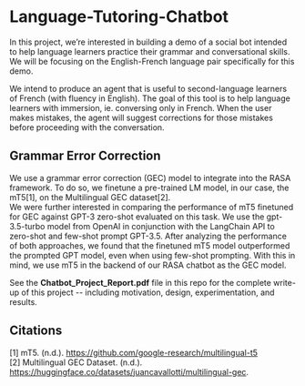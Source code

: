 # Language-Tutoring-Chatbot
In this project, we’re interested in building a demo of a social bot intended to help language learners practice their grammar and conversational skills. We will be focusing on the English-French language pair specifically for this demo.

We intend to produce an agent that is useful to second-language learners of French (with fluency in English). The goal of this tool is to help language learners with immersion, ie. conversing only in French. When the user makes mistakes, the agent will suggest corrections for those mistakes before proceeding with the conversation.

## Grammar Error Correction

We use a grammar error correction (GEC) model to integrate into the RASA framework. To do so, we finetune a pre-trained LM model, in our case, the mT5[1], on the Multilingual GEC dataset[2]. \
We were further interested in comparing the performance of mT5 finetuned for GEC against GPT-3 zero-shot evaluated on this task. We use the gpt-3.5-turbo model from OpenAI in conjunction with the LangChain API to zero-shot and few-shot prompt GPT-3.5. After analyzing the performance of both approaches, we found that the finetuned mT5 model outperformed the prompted GPT model, even when using few-shot prompting. With this in mind, we use mT5 in the backend of our RASA chatbot as the GEC model. 

See the **Chatbot_Project_Report.pdf** file in this repo for the complete write-up of this project -- including motivation, design, experimentation, and results.

## Citations

[1] mT5. (n.d.). https://github.com/google-research/multilingual-t5 \
[2] Multilingual GEC Dataset. (n.d.). https://huggingface.co/datasets/juancavallotti/multilingual-gec.

